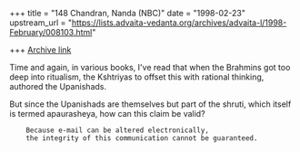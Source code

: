 +++
title = "148 Chandran, Nanda (NBC)"
date = "1998-02-23"
upstream_url = "https://lists.advaita-vedanta.org/archives/advaita-l/1998-February/008103.html"

+++
[Archive link](https://lists.advaita-vedanta.org/archives/advaita-l/1998-February/008103.html)

Time and again, in various books, I've read that when the Brahmins got
too deep into ritualism, the Kshtriyas to offset this with rational
thinking, authored the Upanishads.

But since the Upanishads are themselves but part of the shruti, which
itself is termed apaurasheya, how can this claim be valid?

        Because e-mail can be altered electronically,
        the integrity of this communication cannot be guaranteed.


